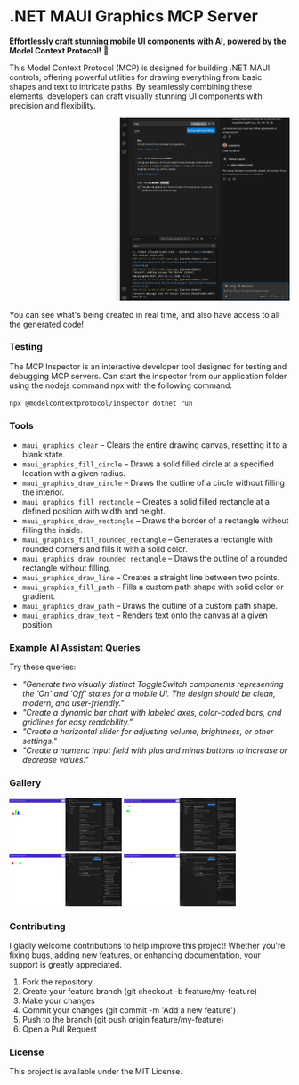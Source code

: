 # .NET MAUI Graphics MCP Server

**Effortlessly craft stunning mobile UI components with AI, powered by the Model Context Protocol!** 🚀

This Model Context Protocol (MCP) is designed for building .NET MAUI controls, offering powerful utilities for drawing everything from basic shapes and text to intricate paths. By seamlessly combining these elements, developers can craft visually stunning UI components with precision and flexibility.

![.NET MAUI Graphics MCP Server](images/maui-graphics-mcp.gif)

You can see what's being created in real time, and also have access to all the generated code!

### Testing

The MCP Inspector is an interactive developer tool designed for testing and debugging MCP servers. Can start the inspector from our application folder using the nodejs command npx with the following command:

`npx @modelcontextprotocol/inspector dotnet run`

### Tools

* `maui_graphics_clear` – Clears the entire drawing canvas, resetting it to a blank state.
* `maui_graphics_fill_circle` – Draws a solid filled circle at a specified location with a given radius.
* `maui_graphics_draw_circle` – Draws the outline of a circle without filling the interior.
* `maui_graphics_fill_rectangle` – Creates a solid filled rectangle at a defined position with width and height.
* `maui_graphics_draw_rectangle` – Draws the border of a rectangle without filling the inside.
* `maui_graphics_fill_rounded_rectangle` – Generates a rectangle with rounded corners and fills it with a solid color.
* `maui_graphics_draw_rounded_rectangle` – Draws the outline of a rounded rectangle without filling.
* `maui_graphics_draw_line` – Creates a straight line between two points.
* `maui_graphics_fill_path` – Fills a custom path shape with solid color or gradient.
* `maui_graphics_draw_path` – Draws the outline of a custom path shape.
* `maui_graphics_draw_text` – Renders text onto the canvas at a given position.

### Example AI Assistant Queries

Try these queries:

* _"Generate two visually distinct ToggleSwitch components representing the 'On' and 'Off' states for a mobile UI. The design should be clean, modern, and user-friendly."_
* _"Create a dynamic bar chart with labeled axes, color-coded bars, and gridlines for easy readability."_
* _"Create a horizontal slider for adjusting volume, brightness, or other settings."_
* _"Create a numeric input field with plus and minus buttons to increase or decrease values."_

### Gallery

<img src="images/chart.png" width="40%"></img> <img src="images/toggleswitch.png" width="40%"></img> <img src="images/numericupdown.png" width="40%"></img> <img src="images/slider.png" width="40%"></img>

### Contributing

I gladly welcome contributions to help improve this project! Whether you're fixing bugs, adding new features, or enhancing documentation, your support is greatly appreciated.

1. Fork the repository
2. Create your feature branch (git checkout -b feature/my-feature)
3. Make your changes
4. Commit your changes (git commit -m 'Add a new feature')
5. Push to the branch (git push origin feature/my-feature)
6. Open a Pull Request

### License

This project is available under the MIT License.
